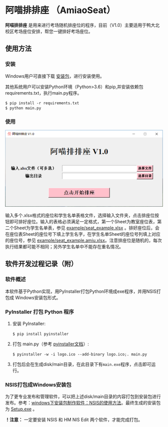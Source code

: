 # 阿喵排排座 （AmiaoSeat）
**阿喵排排座** 是用来进行考场随机排座位的程序，目前（V1.0）主要适用于鸭大北校区考场座位安排，帮您一键排好考场座位。

## 使用方法
### 安装
Windows用户可直接下载 [安装包](https://github.com/chaoxue-sysu/AmiaoSeat/releases/download/v1.0/Setup.exe)，进行安装使用。

其他系统用户可以安装Python环境（Python>3.6）和pip,并安装依赖包requirements.txt，执行main.py程序。
``` Shell
$ pip install -r requirements.txt
$ python main.py
```
### 使用
![软件界面](amiaoseats.png)

输入多个.xlsx格式的座位和学生名单表格文件，选择输入文件夹，点击排座位按钮即可排好座位。输入的表格必须满足一定格式，第一个Sheet为教室座位表，第二个Sheet为学生名单表，参见 [example/seat_example.xlsx](example/seat_example.xlsx) 。排好座位后，会在座位表Sheet的座位号下填上学生名字，在学生名单Sheet的座位号列填上对应的座位号，参见 [example/seat_example.amiu.xlsx](example/seat_example.amiu.xlsx)。注意排座位是随机的，每次执行结果都可能不相同；另外学生名单中不能存在重名情况。


## 软件开发过程记录（附）
### 软件概述
本软件基于Python实现，用PyInstaller打包Python环境成exe程序，并用NSIS打包成 Windows安装包形式。
### PyInstaller 打包 Python 程序
1. 安装 PyInstaller:

    `
    $ pip install pyinstaller
    `
2. 打包 main.py（参考 [pyinstaller文档](https://pyinstaller.readthedocs.io/en/stable/usage.html)）: 

    `
    $ pyinstaller -w -i logo.ico --add-binary logo.ico;. main.py
    `
3. 打包后会在生成disk/main目录，在此目录下有`main.exe`程序，点击即可运行。

### NSIS打包成Windows安装包
为了更专业发布和管理软件，可以把上述disk/main目录的内容打包到安装包进行发布。参考：[windows下安装包制作软件：NSIS的使用方法](https://blog.csdn.net/zhichaosong/article/details/106275151)。最终生成的安装包为 [Setup.exe](Setup.exe) 。

**！注意：** 一定要安装 NSIS 和 HM NIS Edit 两个软件，才能完成打包。





